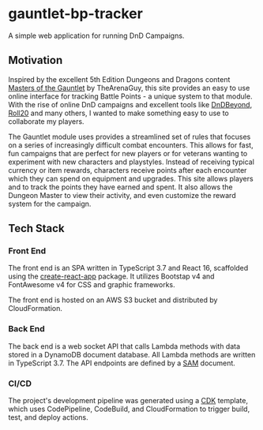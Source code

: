 # gauntlet-bp-tracker
A simple web application for running DnD Campaigns.

## Motivation
Inspired by the excellent 5th Edition Dungeons and Dragons content [Masters of the Gauntlet](https://www.spectrecreations.com/#MotG) by TheArenaGuy, this site provides an easy to use online interface for tracking Battle Points - a unique system to that module. With the rise of online DnD campaigns and excellent tools like [DnDBeyond](https://www.dndbeyond.com/), [Roll20](https://roll20.net/) and many others, I wanted to make something easy to use to collaborate my players.

The Gauntlet module uses provides a streamlined set of rules that focuses on a series of increasingly difficult combat encounters. This allows for fast, fun campaigns that are perfect for new players or for veterans wanting to experiment with new characters and playstyles. Instead of receiving typical currency or item rewards, characters receive points after each encounter which they can spend on equipment and upgrades. This site allows players and to track the points they have earned and spent. It also allows the Dungeon Master to view their activity, and even customize the reward system for the campaign.

## Tech Stack

### Front End
The front end is an SPA written in TypeScript 3.7 and React 16, scaffolded using the [create-react-app](https://github.com/facebook/create-react-app) package.  It utilizes Bootstap v4 and FontAwesome v4 for CSS and graphic frameworks.

The front end is hosted on an AWS S3 bucket and distributed by CloudFormation.

### Back End
The back end is a web socket API that calls Lambda methods with data stored in a DynamoDB document database.  All Lambda methods are written in TypeScript 3.7.  The API endpoints are defined by a [SAM](https://aws.amazon.com/serverless/sam/) document.

### CI/CD
The project's development pipeline was generated using a [CDK](https://aws.amazon.com/cdk/) template, which uses CodePipeline, CodeBuild, and CloudFormation to trigger build, test, and deploy actions. 
